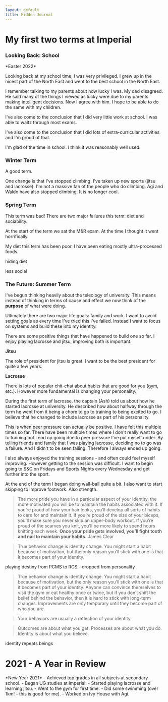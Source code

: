 ```yaml
---
layout: default
title: Hidden Journal
---
```

<h1>My first two terms at Imperial</h1>

<h3>Looking Back: School</h3>
*Easter 2022*

Looking back at my school time, I was very privileged. I grew up in the nicest part of the North East and went to the best school in the North East.

I remember talking to my parents about how lucky I was. My dad disagreed. He said many of the things I viewed as lucky were due to my parents making intelligent decisions. Now I agree with him. I hope to be able to do the same with my children.

I've also come to the conclusion that I did very little work at school. I was able to waltz through most exams.

I've also come to the conclusion that I did lots of extra-curricular activities and I'm proud of that.

I'm glad of the time in school. I think it was reasonably well used.

<h3>Winter Term</h3>

A good term.

One change is that I've stopped climbing. I've taken up new sports (jitsu and lacrosse). I'm not a massive fan of the people who do climbing. Agi and Waldo have also stopped climbing. It is no longer cool.

<h3>Spring Term</h3>

This term was bad! There are two major failures this term: diet and sociability.

At the start of the term we sat the M&R exam. At the time I thought it went horrifically.

My diet this term has been poor. I have been eating mostly ultra-processed foods.

hiding diet

less social

<h3>The Future: Summer Term</h3>

I've begun thinking heavily about the teleology of university. This means instead of thinking in terms of cause and effect we now think of the **purpose** of what were doing.

Ultimately there are two major life goals: family and work. I want to avoid setting goals as every time I've tried this I've failed. Instead I want to focus on systems and build these into my identity.

There are some positive things that have happened to build one so far. I enjoy playing lacrosse and jitsu, improving both is important.

**Jitsu**

The role of president for jitsu is great. I want to be the best president for quite a few years.

**Lacrosse**

There is lots of popular chit-chat about habits that are good for you (gym, etc.). However more fundamental is changing your personality.

During the first term of lacrosse, the captain (Ash) told us about how he started lacrosse at university. He described how about halfway through the term he went from it being a chore to go to training to being excited to go. I believe that he changed to include lacrosse as part of his personality.

This is when peer pressure can actually be positive. I have felt this multiple times so far. There have been multiple times where I don't really want to go to training but I end up going due to peer pressure I've put myself under. By telling friends and family that I was playing lacrosse, deciding no to go was a failure. And I didn't to be seen failing. Therefore I always ended up going.

I also always enjoyed the training sessions - and often could feel myself improving. However getting to the session was difficult. I want to begin going to S&C on Fridays and Sports Nights every Wednesday and get further into the sport.

At the end of the term I began doing wall-ball quite a bit. I also want to start skipping to improve footwork. Also strength.

>The more pride you have in a particular aspect of your identity, the more motivated you will be to maintain the habits associated with it. If you’re proud of how your hair looks, you’ll develop all sorts of habits to care for and maintain it. If you’re proud of the size of your biceps, you’ll make sure you never skip an upper-body workout. If you’re proud of the scarves you knit, you’ll be more likely to spend hours knitting each week. **Once your pride gets involved, you’ll fight tooth and nail to maintain your habits.** James Clear

>True behavior change is identity change. You might start a habit because of motivation, but the only reason you’ll stick with one is that it becomes part of your identity.

playing destiny from PCMS to RGS - dropped from personality

>True behavior change is identity change. You might start a habit because of motivation, but the only reason you’ll stick with one is that it becomes part of your identity. Anyone can convince themselves to visit the gym or eat healthy once or twice, but if you don’t shift the belief behind the behavior, then it is hard to stick with long-term changes. Improvements are only temporary until they become part of who you are.

>Your behaviors are usually a reflection of your identity.

>Outcomes are about what you get. Processes are about what you do. Identity is about what you believe.

identity repeats beings

<h1>2021 - A Year in Review</h1>
*New Year 2021*
- Achieved top grades in all subjects at secondary school.
- Began UG studies at Imperial.
- Started playing lacrosse and learning jitsu.
- Went to the gym for first time.
- Did some swimming (over 1km! - this is good for me).
- Worked on Ivy House with Agi.
